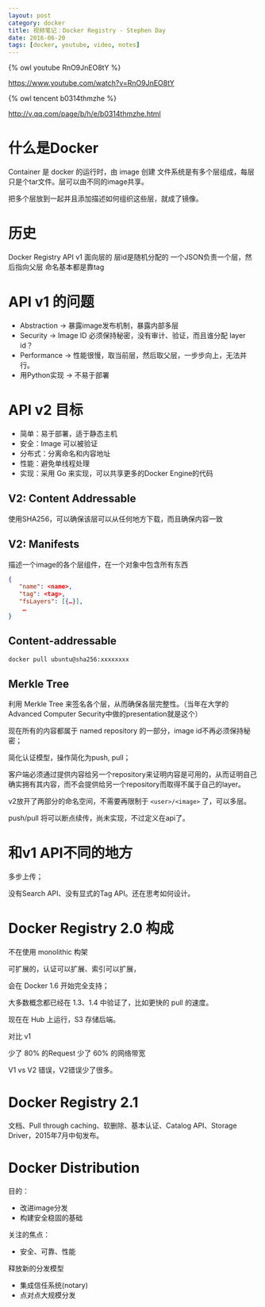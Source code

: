 ```yaml
---
layout: post
category: docker
title: 视频笔记：Docker Registry - Stephen Day
date: 2016-06-20
tags: [docker, youtube, video, notes]
---
```


<!-- toc -->

{% owl youtube RnO9JnEO8tY %}

<https://www.youtube.com/watch?v=RnO9JnEO8tY>

{% owl tencent b0314thmzhe %}

<http://v.qq.com/page/b/h/e/b0314thmzhe.html>

# 什么是Docker

Container 是 docker 的运行时，由 image 创建
文件系统是有多个层组成，每层只是个tar文件。层可以由不同的image共享。

把多个层放到一起并且添加描述如何组织这些层，就成了镜像。

# 历史

Docker Registry API v1
面向层的
层id是随机分配的
一个JSON负责一个层，然后指向父层
命名基本都是靠tag

# API v1 的问题

* Abstraction → 暴露image发布机制，暴露内部多层
* Security → Image ID 必须保持秘密，没有审计、验证，而且谁分配 layer id？
* Performance → 性能很慢，取当前层，然后取父层，一步步向上，无法并行。
* 用Python实现 → 不易于部署

# API v2 目标

* 简单：易于部署，适于静态主机
* 安全：Image 可以被验证
* 分布式：分离命名和内容地址
* 性能：避免单线程处理
* 实现：采用 Go 来实现，可以共享更多的Docker Engine的代码

## V2: Content Addressable

使用SHA256，可以确保该层可以从任何地方下载，而且确保内容一致

## V2: Manifests

描述一个image的各个层组件，在一个对象中包含所有东西

```json
{
   "name": <name>,
   "tag": <tag>,
   "fsLayers": [{…}],
    …
}
```

## Content-addressable

```bash
docker pull ubuntu@sha256:xxxxxxxx
```

## Merkle Tree

利用 Merkle Tree 来签名各个层，从而确保各层完整性。（当年在大学的Advanced Computer Security中做的presentation就是这个）

现在所有的内容都属于 named repository 的一部分，image id不再必须保持秘密；

简化认证模型，操作简化为push, pull；

客户端必须通过提供内容给另一个repository来证明内容是可用的，从而证明自己确实拥有其内容，而不会提供给另一个repository而取得不属于自己的layer。

v2放开了两部分的命名空间，不需要再限制于 `<user>/<image>` 了，可以多层。

push/pull 将可以断点续传，尚未实现，不过定义在api了。

# 和v1 API不同的地方

多步上传；

没有Search API、没有显式的Tag API。还在思考如何设计。

# Docker Registry 2.0 构成

不在使用 monolithic 构架

可扩展的，认证可以扩展、索引可以扩展，

会在 Docker 1.6 开始完全支持；

大多数概念都已经在 1.3、1.4 中验证了，比如更快的 pull 的速度。

现在在 Hub 上运行，S3 存储后端。

对比 v1

少了 80% 的Request
少了 60% 的网络带宽

V1 vs V2 错误，V2错误少了很多。

# Docker Registry 2.1

文档、Pull through caching、软删除、基本认证、Catalog API、Storage Driver，2015年7月中旬发布。

# Docker Distribution

目的：

* 改进image分发
* 构建安全稳固的基础

关注的焦点：

* 安全、可靠、性能

释放新的分发模型

* 集成信任系统(notary)
* 点对点大规模分发
